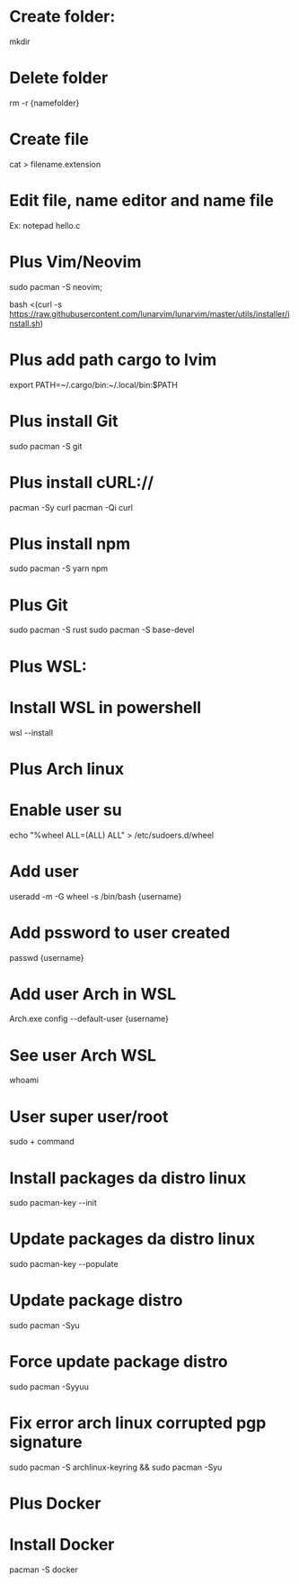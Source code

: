 # Create folder:
mkdir

# Delete folder
rm -r {namefolder} 

# Create file
cat > filename.extension

# Edit file, name editor and name file
Ex: notepad hello.c

# Plus Vim/Neovim
sudo pacman -S neovim;

bash <(curl -s https://raw.githubusercontent.com/lunarvim/lunarvim/master/utils/installer/install.sh)

# Plus add path cargo to lvim
export PATH=~/.cargo/bin:~/.local/bin:$PATH

# Plus install Git
sudo pacman -S git

# Plus install cURL://
pacman -Sy curl
pacman -Qi curl

# Plus install npm
sudo pacman -S yarn npm

# Plus Git
sudo pacman -S rust
sudo pacman -S base-devel

# Plus WSL:
# Install WSL in powershell
wsl --install

# Plus Arch linux

# Enable user su 
echo "%wheel ALL=(ALL) ALL" > /etc/sudoers.d/wheel

# Add user
useradd -m -G wheel -s /bin/bash {username}

# Add pssword to user created
passwd {username}

# Add user Arch in WSL
Arch.exe config --default-user {username}

# See user Arch WSL
whoami

# User super user/root
sudo + command

# Install packages da distro linux
sudo pacman-key --init

# Update packages da distro linux
sudo pacman-key --populate

# Update package distro
sudo pacman -Syu

# Force update package distro
sudo pacman -Syyuu

# Fix error arch linux corrupted pgp signature
sudo pacman -S archlinux-keyring && sudo pacman -Syu

# Plus Docker

# Install Docker
pacman -S docker